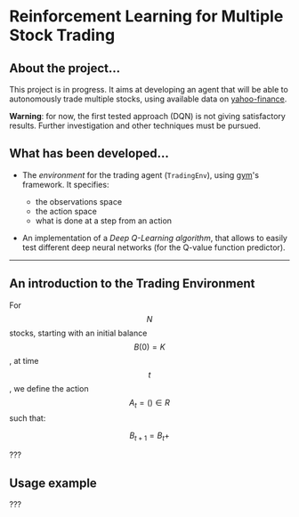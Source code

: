 # Reinforcement Learning for Multiple Stock Trading

## About the project...
This project is in progress. It aims at developing an agent
that will be able to autonomously trade multiple stocks,
using available data on [yahoo-finance](https://www.yahoo.com/author/yahoo-finance/).

__Warning__: for now, the first tested approach (DQN)
is not giving satisfactory results. Further
investigation and other techniques must be pursued.

## What has been developed...

* The _environment_ for the trading agent (`TradingEnv`), using [gym](https://gymnasium.farama.org/)'s framework. 
It specifies:
  - the observations space
  - the action space
  - what is done at a step from an action


* An implementation of a _Deep Q-Learning algorithm_, that allows to easily test different deep neural
networks (for the Q-value function predictor).

---
## An introduction to the Trading Environment

For $$ N $$ stocks, starting with an initial balance $$ B(0) = K $$, at time $$ t $$, 
we define the action $$ A_t = () \in R $$ such that:

$$ B_{t + 1} = B_t + $$

???

## Usage example

???
